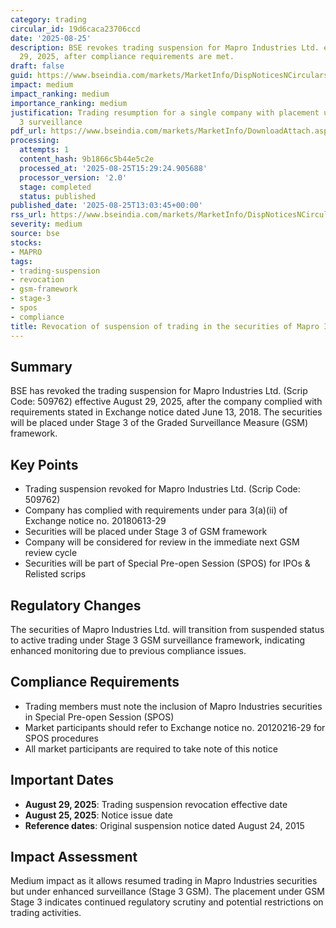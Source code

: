 ```yaml
---
category: trading
circular_id: 19d6caca23706ccd
date: '2025-08-25'
description: BSE revokes trading suspension for Mapro Industries Ltd. effective August
  29, 2025, after compliance requirements are met.
draft: false
guid: https://www.bseindia.com/markets/MarketInfo/DispNoticesNCirculars.aspx?Noticeid={407CA78D-F374-4410-8AB4-53A6D03D97C4}&noticeno=20250825-46&dt=08/25/2025&icount=46&totcount=65&flag=0
impact: medium
impact_ranking: medium
importance_ranking: medium
justification: Trading resumption for a single company with placement under GSM Stage
  3 surveillance
pdf_url: https://www.bseindia.com/markets/MarketInfo/DownloadAttach.aspx?id=20250825-46&attachedId=
processing:
  attempts: 1
  content_hash: 9b1866c5b44e5c2e
  processed_at: '2025-08-25T15:29:24.905688'
  processor_version: '2.0'
  stage: completed
  status: published
published_date: '2025-08-25T13:03:45+00:00'
rss_url: https://www.bseindia.com/markets/MarketInfo/DispNoticesNCirculars.aspx?Noticeid={407CA78D-F374-4410-8AB4-53A6D03D97C4}&noticeno=20250825-46&dt=08/25/2025&icount=46&totcount=65&flag=0
severity: medium
source: bse
stocks:
- MAPRO
tags:
- trading-suspension
- revocation
- gsm-framework
- stage-3
- spos
- compliance
title: Revocation of suspension of trading in the securities of Mapro Industries Ltd.
---
```


## Summary

BSE has revoked the trading suspension for Mapro Industries Ltd. (Scrip Code: 509762) effective August 29, 2025, after the company complied with requirements stated in Exchange notice dated June 13, 2018. The securities will be placed under Stage 3 of the Graded Surveillance Measure (GSM) framework.

## Key Points

- Trading suspension revoked for Mapro Industries Ltd. (Scrip Code: 509762)
- Company has complied with requirements under para 3(a)(ii) of Exchange notice no. 20180613-29
- Securities will be placed under Stage 3 of GSM framework
- Company will be considered for review in the immediate next GSM review cycle
- Securities will be part of Special Pre-open Session (SPOS) for IPOs & Relisted scrips

## Regulatory Changes

The securities of Mapro Industries Ltd. will transition from suspended status to active trading under Stage 3 GSM surveillance framework, indicating enhanced monitoring due to previous compliance issues.

## Compliance Requirements

- Trading members must note the inclusion of Mapro Industries securities in Special Pre-open Session (SPOS)
- Market participants should refer to Exchange notice no. 20120216-29 for SPOS procedures
- All market participants are required to take note of this notice

## Important Dates

- **August 29, 2025**: Trading suspension revocation effective date
- **August 25, 2025**: Notice issue date
- **Reference dates**: Original suspension notice dated August 24, 2015

## Impact Assessment

Medium impact as it allows resumed trading in Mapro Industries securities but under enhanced surveillance (Stage 3 GSM). The placement under GSM Stage 3 indicates continued regulatory scrutiny and potential restrictions on trading activities.